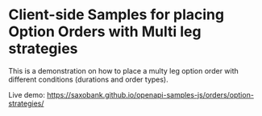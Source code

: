 # Client-side Samples for placing Option Orders with Multi leg strategies

This is a demonstration on how to place a multy leg option order with different conditions (durations and order types).

Live demo: https://saxobank.github.io/openapi-samples-js/orders/option-strategies/
